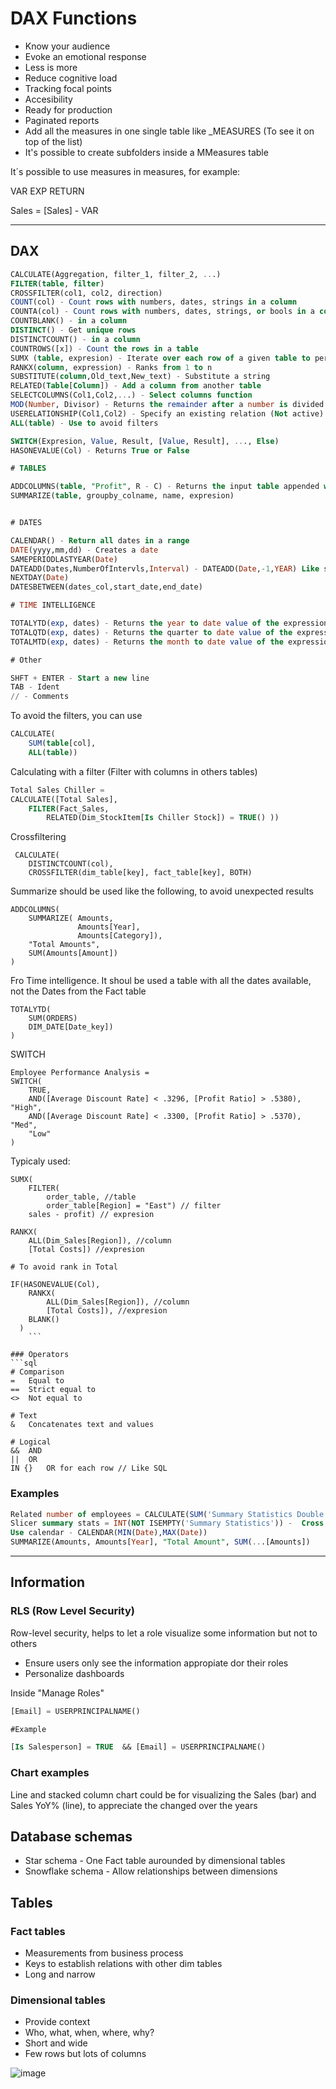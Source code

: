 # DAX Functions

- Know your audience
- Evoke an emotional response
- Less is more
- Reduce cognitive load
- Tracking focal points
- Accesibility
- Ready for production
- Paginated reports
- Add all the measures in one single table like _MEASURES (To see it on top of the list)
- It's possible to create subfolders inside a MMeasures table

It´s possible to use measures in measures, for example:

VAR
	EXP
RETURN

Sales = [Sales] - VAR


---

## DAX
```sql
CALCULATE(Aggregation, filter_1, filter_2, ...) 
FILTER(table, filter)
CROSSFILTER(col1, col2, direction)
COUNT(col) - Count rows with numbers, dates, strings in a column
COUNTA(col) - Count rows with numbers, dates, strings, or bools in a column
COUNTBLANK() - in a column
DISTINCT() - Get unique rows
DISTINCTCOUNT() - in a column
COUNTROWS([x]) - Count the rows in a table
SUMX (table, expresion) - Iterate over each row of a given table to performm an expression
RANKX(column, expression) - Ranks from 1 to n
SUBSTITUTE(column,Old_text,New_text) - Substitute a string
RELATED(Table[Column]) - Add a column from another table
SELECTCOLUMNS(Col1,Col2,...) - Select columns function
MOD(Number, Divisor) - Returns the remainder after a number is divided by a divisor
USERELATIONSHIP(Col1,Col2) - Specify an existing relation (Not active)
ALL(table) - Use to avoid filters

SWITCH(Expresion, Value, Result, [Value, Result], ..., Else) 
HASONEVALUE(Col) - Returns True or False

# TABLES

ADDCOLUMNS(table, "Profit", R - C) - Returns the input table appended with columns from other table
SUMMARIZE(table, groupby_colname, name, expresion)


# DATES

CALENDAR() - Return all dates in a range
DATE(yyyy,mm,dd) - Creates a date
SAMEPERIODLASTYEAR(Date)
DATEADD(Dates,NumberOfIntervls,Interval) - DATEADD(Date,-1,YEAR) Like same period last year
NEXTDAY(Date) 
DATESBETWEEN(dates_col,start_date,end_date)

# TIME INTELLIGENCE

TOTALYTD(exp, dates) - Returns the year to date value of the expression
TOTALQTD(exp, dates) - Returns the quarter to date value of the expression
TOTALMTD(exp, dates) - Returns the month to date value of the expression

# Other

SHFT + ENTER - Start a new line
TAB - Ident
// - Comments
```

To avoid the filters, you can use
```sql
CALCULATE(
	SUM(table[col],
	ALL(table))
```

Calculating with a filter (Filter with columns in others tables)
```sql
Total Sales Chiller = 
CALCULATE([Total Sales], 
	FILTER(Fact_Sales, 
		RELATED(Dim_StockItem[Is Chiller Stock]) = TRUE() ))
```

Crossfiltering
```
 CALCULATE(
	DISTINCTCOUNT(col),
	CROSSFILTER(dim_table[key], fact_table[key], BOTH)
```

Summarize should be used like the following, to avoid unexpected results
```
ADDCOLUMNS(
	SUMMARIZE( Amounts,
			   Amounts[Year],
			   Amounts[Category]),
	"Total Amounts",
	SUM(Amounts[Amount])
)		
```

Fro Time intelligence. It shoul be used a table with all the dates available, not the Dates from the Fact table
```
TOTALYTD(
	SUM(ORDERS)
	DIM_DATE[Date_key])
)		
```

SWITCH
```
Employee Performance Analysis = 
SWITCH(
    TRUE,
    AND([Average Discount Rate] < .3296, [Profit Ratio] > .5380), "High",
    AND([Average Discount Rate] < .3300, [Profit Ratio] > .5370), "Med",    
    "Low"
)
```

Typicaly used:
``` 
SUMX(
	FILTER(
		order_table, //table
		order_table[Region] = "East") // filter
	sales - profit) // expresion
	
RANKX(
	ALL(Dim_Sales[Region]), //column
	[Total Costs]) //expresion
	
# To avoid rank in Total

IF(HASONEVALUE(Col),
	RANKX(
		ALL(Dim_Sales[Region]), //column
		[Total Costs]), //expresion
	BLANK()
  )
	```

### Operators
```sql
# Comparison
=	Equal to
==	Strict equal to
<>	Not equal to

# Text
&	Concatenates text and values

# Logical
&&	AND
||	OR
IN {}	OR for each row // Like SQL
```

### Examples
```sql
Related number of employees = CALCULATE(SUM('Summary Statistics Double NAICS'[Number of employees]), USERELATIONSHIP('NAICS Code'[2017 NAICS code],'Summary Statistics Double NAICS'[NAICS Code Related])) 
Slicer summary stats = INT(NOT ISEMPTY('Summary Statistics')) -  Cross filtering most efficient option
Use calendar - CALENDAR(MIN(Date),MAX(Date))
SUMMARIZE(Amounts, Amounts[Year], "Total Amount", SUM(...[Amounts])
```

---
## Information

### RLS (Row Level Security)

Row-level security, helps to let a role visualize some information but not to others
- Ensure users only see the information appropiate dor their roles
- Personalize dashboards

Inside "Manage Roles"

```sql
[Email] = USERPRINCIPALNAME()

#Example 

[Is Salesperson] = TRUE  && [Email] = USERPRINCIPALNAME()

```

### Chart examples

Line and stacked column chart could be for visualizing the Sales (bar) and Sales YoY% (line), to appreciate the changed over the years

## Database schemas

-  Star schema - One Fact table aurounded by dimensional tables
-  Snowflake schema - Allow relationships between dimensions

## Tables

### Fact tables
- Measurements from business process
- Keys to establish relations with other dim tables
- Long and narrow

### Dimensional tables
- Provide context
- Who, what, when, where, why?
- Short and wide
- Few rows but lots of columns

![image](https://user-images.githubusercontent.com/78183885/153962359-9adc0f3e-cb54-4d49-89fe-60cfd5bfd43b.png)

